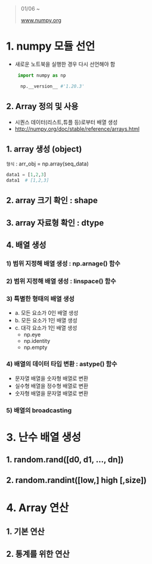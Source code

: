 > 01/06 ~ 
>
> www.numpy.org
# 1. numpy 모듈 선언

- 새로운 노트북을 실행한 경우 다시 선언해야 함

   ```python
    import numpy as np
   ```
   ```python
     np.__version__ #'1.20.3'
   ```



## 2. Array 정의 및 사용
- 시퀀스 데이터(리스트,튜플 등)로부터 배열 생성
- http://numpy.org/doc/stable/reference/arrays.html

## 1. array 생성 (object)

`형식` : arr_obj = np.array(seq_data)

```python
data1 = [1,2,3]
data1  # [1,2,3]
```




## 2. array 크기 확인 : shape





## 3. array 자료형 확인 : dtype





## 4. 배열 생성

### 1) 범위 지정해 배열 생성 : np.arnage() 함수
### 2) 범위 지정해 배열 생성 : linspace() 함수
### 3) 특별한 형태의 배열 생성
- a. 모든 요소가 0인 배열 생성
- b. 모든 요소가 1인 배열 생성
- c. 대각 요소가 1인 배열 생성
	- np.eye
	- np.identity
	- np.empty
### 4) 배열의 데이터 타입 변환 : astype() 함수
- 문자열 배열을 숫자형 배열로 변환
- 실수형 배열을 정수형 배열로 변환
- 숫자형 배열을 문자열 배열로 변환

### 5) 배열의 broadcasting




# 3. 난수 배열 생성

## 1. random.rand([d0, d1, ..., dn])
## 2. random.randint([low,] high [,size])





# 4. Array 연산

## 1. 기본 연산
## 2. 통계를 위한 연산